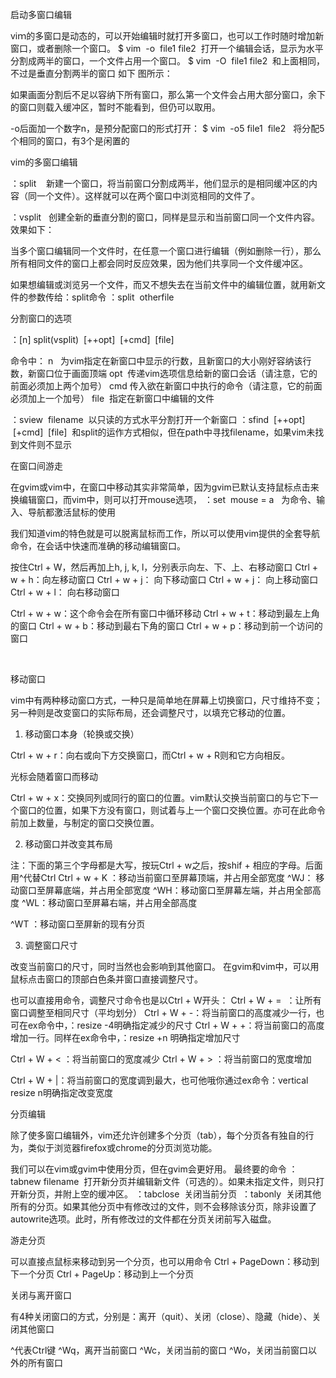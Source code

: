 启动多窗口编辑

viｍ的多窗口是动态的，可以开始编辑时就打开多窗口，也可以工作时随时增加新窗口，或者删除一个窗口。
$ vim  -o  file1 file2  打开一个编辑会话，显示为水平分割成两半的窗口，一个文件占用一个窗口。
$ vim  -O  file1 file2  和上面相同，不过是垂直分割两半的窗口
如下 图所示：


如果画面分割后不足以容纳下所有窗口，那么第一个文件会占用大部分窗口，余下的窗口则载入缓冲区，暂时不能看到，但仍可以取用。


-o后面加一个数字n，是预分配窗口的形式打开：
$ vim  -o5 file1  file2   将分配5个相同的窗口，有3个是闲置的


vim的多窗口编辑

：split    新建一个窗口，将当前窗口分割成两半，他们显示的是相同缓冲区的内容（同一个文件）。这样就可以在两个窗口中浏览相同的文件了。

：vsplit   创建全新的垂直分割的窗口，同样是显示和当前窗口同一个文件内容。效果如下：


当多个窗口编辑同一个文件时，在任意一个窗口进行编辑（例如删除一行），那么所有相同文件的窗口上都会同时反应效果，因为他们共享同一个文件缓冲区。


如果想编辑或浏览另一个文件，而又不想失去在当前文件中的编辑位置，就用新文件的参数传给：split命令
：split  otherfile



分割窗口的选项

：[n] split(vsplit)  [++opt]  [+cmd]  [file]

命令中：
n   为vim指定在新窗口中显示的行数，且新窗口的大小刚好容纳该行数，新窗口位于画面顶端
opt  传递vim选项信息给新的窗口会话（请注意，它的前面必须加上两个加号）
cmd 传入欲在新窗口中执行的命令（请注意，它的前面必须加上一个加号）
file  指定在新窗口中编辑的文件

：sview  filename  以只读的方式水平分割打开一个新窗口
：sfind  [++opt]  [+cmd]  [file]  和split的运作方式相似，但在path中寻找filename，如果vim未找到文件则不显示


在窗口间游走

在gvim或vim中，在窗口中移动其实非常简单，因为gvim已默认支持鼠标点击来换编辑窗口，而vim中，则可以打开mouse选项，
：set  mouse = a   为命令、输入、导航都激活鼠标的使用

我们知道vim的特色就是可以脱离鼠标而工作，所以可以使用vim提供的全套导航命令，在会话中快速而准确的移动编辑窗口。

按住Ctrl + W，然后再加上h, j, k, l，分别表示向左、下、上、右移动窗口
Ctrl + w + h：向左移动窗口
Ctrl + w + j： 向下移动窗口
Ctrl + w + j： 向上移动窗口
Ctrl + w + l： 向右移动窗口

Ctrl + w + w：这个命令会在所有窗口中循环移动
Ctrl + w + t：移动到最左上角的窗口
Ctrl + w + b：移动到最右下角的窗口
Ctrl + w + p：移动到前一个访问的窗口

 

移动窗口

vim中有两种移动窗口方式，一种只是简单地在屏幕上切换窗口，尺寸维持不变；另一种则是改变窗口的实际布局，还会调整尺寸，以填充它移动的位置。

1. 移动窗口本身（轮换或交换）

Ctrl + w + r：向右或向下方交换窗口，而Ctrl + w + R则和它方向相反。

光标会随着窗口而移动

Ctrl + w + x：交换同列或同行的窗口的位置。vim默认交换当前窗口的与它下一个窗口的位置，如果下方没有窗口，则试着与上一个窗口交换位置。亦可在此命令前加上数量，与制定的窗口交换位置。


2. 移动窗口并改变其布局

注：下面的第三个字母都是大写，按玩Ctrl + w之后，按shif + 相应的字母。后面用^代替Ctrl
Ctrl + w + K ：移动当前窗口至屏幕顶端，并占用全部宽度
^WJ： 移动窗口至屏幕底端，并占用全部宽度
^WH：移动窗口至屏幕左端，并占用全部高度
^WL：移动窗口至屏幕右端，并占用全部高度

^WT ：移动窗口至屏新的现有分页

3. 调整窗口尺寸

改变当前窗口的尺寸，同时当然也会影响到其他窗口。
在gvim和vim中，可以用鼠标点击窗口的顶部白色条并窗口直接调整尺寸。

也可以直接用命令，调整尺寸命令也是以Ctrl + W开头：
Ctrl + W + =  ：让所有窗口调整至相同尺寸（平均划分）
Ctrl + W + -：将当前窗口的高度减少一行，也可在ex命令中，：resize -4明确指定减少的尺寸
Ctrl + W + +：将当前窗口的高度增加一行。同样在ex命令中，：resize +n 明确指定增加尺寸

Ctrl + W + < ：将当前窗口的宽度减少
Ctrl + W + > ：将当前窗口的宽度增加

Ctrl + W + |：将当前窗口的宽度调到最大，也可他哦你通过ex命令：vertical resize n明确指定改变宽度





分页编辑

除了使多窗口编辑外，vim还允许创建多个分页（tab），每个分页各有独自的行为，类似于浏览器firefox或chrome的分页浏览功能。

我们可以在vim或gvim中使用分页，但在gvim会更好用。
最终要的命令
：tabnew filename  打开新分页并编辑新文件（可选的）。如果未指定文件，则只打开新分页，并附上空的缓冲区。
：tabclose  关闭当前分页
 ：tabonly  关闭其他所有的分页。如果其他分页中有修改过的文件，则不会移除该分页，除非设置了autowrite选项。此时，所有修改过的文件都在分页关闭前写入磁盘。

游走分页

可以直接点鼠标来移动到另一个分页，也可以用命令
Ctrl + PageDown：移动到下一个分页
Ctrl + PageUp：移动到上一个分页


关闭与离开窗口

有4种关闭窗口的方式，分别是：离开（quit）、关闭（close）、隐藏（hide）、关闭其他窗口

^代表Ctrl键
^Wq，离开当前窗口
^Wc，关闭当前的窗口
^Wo，关闭当前窗口以外的所有窗口
